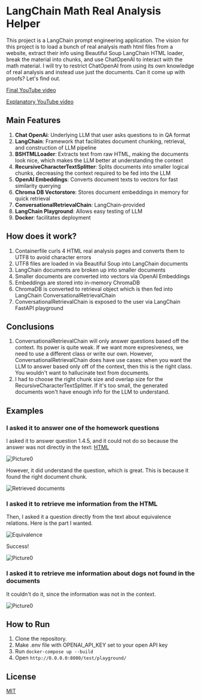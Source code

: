 # LangChain Math Real Analysis Helper

This project is a LangChain prompt engineering application. The vision for this project is to load a bunch of real analysis math html files from a website, extract their info using Beautiful Soup LangChain HTML loader, break the material into chunks, and use ChatOpenAI to interact with the math material. I will try to restrict ChatOpenAI from using its own knowledge of real analysis and instead use just the documents. Can it come up with proofs? Let's find out.

[Final YouTube video](https://www.youtube.com/watch?v=mg3ROpna_D0)

[Explanatory YouTube video](https://youtu.be/srkHV8b052M)

## Main Features

1. **Chat OpenAi**: Underlying LLM that user asks questions to in QA format
2. **LangChain**: Framework that facilitiates document chunking, retrieval, and construction of LLM pipeline
3. **BSHTMLLoader**: Extracts text from raw HTML, making the documents look nice, which makes the LLM better at understanding the context
4. **RecursiveCharacterTextSplitter**: Splits documents into smaller logical chunks, decreasing the context required to be fed into the LLM
5. **OpenAI Embeddings**: Converts document texts to vectors for fast similarity querying
6. **Chroma DB Vectorstore**: Stores document embeddings in memory for quick retrieval
7. **ConversationalRetrievalChain**: LangChain-provided
8. **LangChain Playground**: Allows easy testing of LLM
9. **Docker**: facilitates deployment

## How does it work?

1. Containerfile curls 4 HTML real analysis pages and converts them to UTF8 to avoid character errors
2. UTF8 files are loaded in via Beautiful Soup into LangChain documents
3. LangChain documents are broken up into smaller documents
4. Smaller documents are converted into vectors via OpenAI Embeddings
5. Embeddings are stored into in-memory ChromaDB
6. ChromaDB is converted to retrieval object which is then fed into LangChain ConversationalRetrievalChain
7. ConversationalRetrievalChain is exposed to the user via LangChain FastAPI playground

## Conclusions

1. ConversationalRetrievalChain will only answer questions based off the context. Its power is quite weak. If we want more expresiveness, we need to use a different class or write our own. However, ConversationalRetrievalChain does have use cases: when you want the LLM to answer based only off of the context, then this is the right class. You wouldn't want to hallucinate text from documents.
2. I had to choose the right chunk size and overlap size for the RecursiveCharacterTextSplitter. If it's too small, the generated documents won't have enough info for the LLM to understand.

## Examples

### I asked it to answer one of the homework questions

I asked it to answer question 1.4.5, and it could not do so because the answer was not directly in the text: [HTML](https://mathcs.org/analysis/reals/logic/numbers.html)

![Picture0](picture0.png)

However, it did understand the question, which is great. This is because it found the right document chunk.

![Retrieved documents](retrieved_documents.png)

### I asked it to retrieve me information from the HTML

Then, I asked it a question directly from the text about equivalence relations. Here is the part I wanted.

![Equivalence](equivalence.png)

Success!

![Picture0](picture1.png)

### I asked it to retrieve me information about dogs not found in the documents

It couldn't do it, since the information was not in the context.

![Picture0](picture2.png)

## How to Run

1. Clone the repository.
2. Make .env file with OPENAI_API_KEY set to your open API key
3. Run `docker-compose up --build`
4. Open `http://0.0.0.0:8000/test/playground/`

## License

[MIT](https://choosealicense.com/licenses/mit/)
